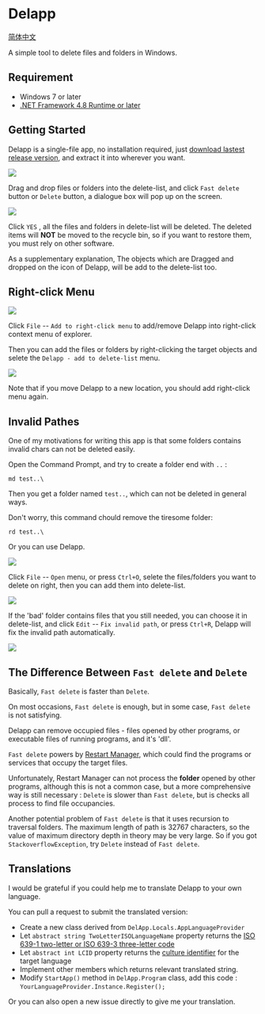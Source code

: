 # Delapp

[简体中文](./README_cn.md)

A simple tool to delete files and folders in Windows.

## Requirement

- Windows 7 or later
- [.NET Framework 4.8 Runtime or later](https://dotnet.microsoft.com/zh-cn/download/dotnet-framework/net48)

## Getting Started

Delapp is a single-file app, no installation required, just [download lastest release version](https://github.com/differentrain/Delapp/releases/latest/download/Delapp.zip), and extract it into wherever you want.

![](./img/Main01_en.png)

Drag and drop files or folders into the delete-list, and click `Fast delete` button or `Delete` button, a dialogue box will pop up on the screen.

![](./img/Confirmation01_en.png)

Click `YES` , all the files and folders in delete-list will be deleted. The deleted items will **NOT** be moved to the recycle bin, so if you want to restore them, you must rely on other software.

As a supplementary explanation, The objects which are Dragged and dropped on the icon of Delapp, will be add to the delete-list too.

## Right-click Menu

![](./img/RightClick01_en.png)

Click `File` -- `Add to right-click menu` to add/remove Delapp into right-click context menu of explorer.

Then you can add the files or folders by right-clicking the target objects and selete the `Delapp - add to delete-list` menu.

![](./img/RightClick02_en.png)

Note that if you move Delapp to a new location, you should add right-click menu again.

## Invalid Pathes

One of my motivations for writing this app is that some folders contains invalid chars can not be deleted easily.

Open the Command Prompt, and try to create a folder end with `..` :

```
md test..\
```

Then you get a folder named `test..`, which can not be deleted in general ways.

Don't worry,  this command chould remove the tiresome folder:

```
rd test..\
```

Or you can use Delapp.

![](./img/Open01_en.png)

Click `File` -- `Open` menu, or press `Ctrl+O`, selete the files/folders you want to delete on right, then you can add them into delete-list.

![](./img/Open02_en.png)

If the 'bad' folder contains files that you still needed, you can choose it in delete-list, and click `Edit` -- `Fix invalid path`, or press `Ctrl+R`, Delapp will fix the invalid path automatically. 

![](./img/FixPath01_en.png)

## The Difference Between `Fast delete` and `Delete`

Basically, `Fast delete` is faster than `Delete`. 

On most occasions, `Fast delete` is enough, but in some case, `Fast delete` is not satisfying.

Delapp can remove occupied files - files opened by other programs, or executable files of running programs, and it's 'dll'.

`Fast delete` powers by [Restart Manager](https://learn.microsoft.com/en-us/windows/win32/RstMgr/restart-manager-portal), which could find the programs or services that occupy the target files.

Unfortunately, Restart Manager can not process the **folder** opened by other programs, although this is not a common case, but a more comprehensive way is still necessary : `Delete` is slower than `Fast delete`, but is checks all process to find file occupancies.

Another potential problem of `Fast delete` is that it uses recursion to traversal folders. The maximum length of path is 32767 characters, so the value of maximum directory depth in theory may be very large. So if you got `StackoverflowException`, try `Delete` instead of `Fast delete`.

## Translations

I would be grateful if you could help me to translate Delapp to your own language. 

You can pull a request to submit the translated version:

- Create a new class derived from `DelApp.Locals.AppLanguageProvider`
- Let `abstract string TwoLetterISOLanguageName` property returns the [ISO 639-1 two-letter or ISO 639-3 three-letter code](https://learn.microsoft.com/en-us/dotnet/api/system.globalization.cultureinfo.twoletterisolanguagename?view=netframework-4.8)
- Let `abstract int LCID` property returns the [culture identifier](https://learn.microsoft.com/en-us/dotnet/api/system.globalization.cultureinfo.lcid?view=netframework-4.8) for the target language
- Implement other members which returns relevant translated string.
- Modify `StartApp()` method in `DelApp.Program` class, add this code : `YourLanguageProvider.Instance.Register();`

Or you can also open a new issue directly to give me your translation.
